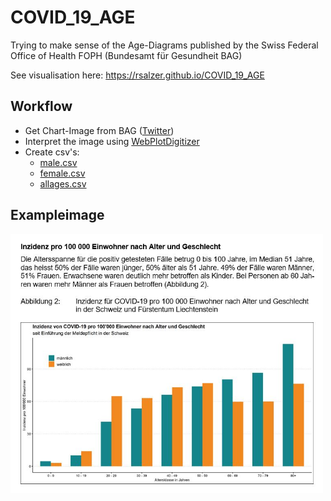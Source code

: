 # COVID_19_AGE
Trying to make sense of the Age-Diagrams published by the Swiss Federal Office of Health FOPH (Bundesamt für Gesundheit BAG)

See visualisation here: https://rsalzer.github.io/COVID_19_AGE

## Workflow
* Get Chart-Image from BAG (<a href="https://twitter.com/BAG_OFSP_UFSP">Twitter</a>)
* Interpret the image using <a href="https://automeris.io/WebPlotDigitizer/">WebPlotDigitizer</a>
* Create csv's:
  * <a href="male.csv">male.csv</a>
  * <a href="male.csv">female.csv</a>
  * <a href="male.csv">allages.csv</a>

## Exampleimage
<img src="https://github.com/rsalzer/COVID_19_AGE/blob/master/bagdiagrams/03-20.jpg" alt="exampleimage" width="500"/>
